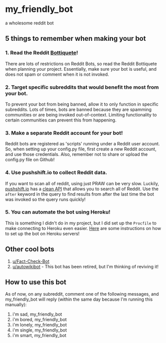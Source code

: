 # my_friendly_bot
a wholesome reddit bot

## 5 things to remember when making your bot
### 1. Read the Reddit [Bottiquete](https://www.reddit.com/wiki/bottiquette)!
There are lots of restrictions on Reddit Bots, so read the Reddit Bottiquete when planning your project. Essentially, make sure your bot is useful, and does not spam or comment when it is not invoked.

### 2. Target specific subreddits that would benefit the most from your bot.
To prevent your bot from being banned, allow it to only function in specific subreddits. Lots of times, bots are banned because they are spamming communities or are being invoked out-of-context. Limiting functionality to certain communities can prevent this from happening.


### 3. Make a separate Reddit account for your bot!
Reddit bots are registered as 'scripts' running under a Reddit user account. So, when setting up your config.py file, first create a new Reddit account, and use those credentials. Also, remember not to share or upload the config.py file on Github!

### 4. Use pushshift.io to collect Reddit data.
If you want to scan all of reddit, using just PRAW can be very slow. Luckily, [pushshift.io](http://pushshift.io) has a  [clean API](https://github.com/pushshift/api) that allows you to search all of Reddit. Use the `after` keyword in the query to find results from after the last time the bot was invoked so the query runs quickly!

### 5. You can automate the bot using Heroku!
This is something I didn't do in my project, but I did set up the `Procfile` to make connecting to Heroku even easier. [Here](https://github.com/kylelobo/Reddit-Bot#after_setting_up_repo_on_heroku) are some instructions on how to set up the bot on Heroku servers!

## Other cool bots
1. [u/Fact-Check-Bot](https://www.reddit.com/user/Fact-Check-Bot)
2. [u/autowikibot](http://www.reddit.com/user/autowikibot) - This bot has been retired, but I'm thinking of reviving it!

## How to use this bot
As of now, on any subreddit, comment one of the following messages, and my_friendly_bot will reply (within the same day because I'm running this manually):
1. i'm sad, my_friendly_bot
2. i'm bored, my_friendly_bot
3. i'm lonely, my_friendly_bot
4. i'm single, my_friendly_bot
5. i'm smart, my_friendly_bot
